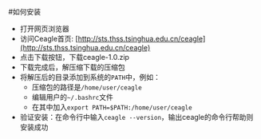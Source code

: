 #如何安装

- 打开网页浏览器
- 访问Ceagle首页: [http://sts.thss.tsinghua.edu.cn/ceagle](http://sts.thss.tsinghua.edu.cn/ceagle)
- 点击下载按钮，下载ceagle-1.0.zip
- 下载完成后，解压缩下载的压缩包
- 将解压后的目录添加到系统的`PATH`中，例如：
  - 压缩包的路径是`/home/user/ceagle`
  - 编辑用户的`~/.bashrc`文件
  - 在其中加入`export PATH=$PATH:/home/user/ceagle`
- 验证安装：在命令行中输入`ceagle --version`，输出ceagle的命令行帮助则安装成功
